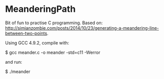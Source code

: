# MeanderingPath
Bit of fun to practise C programming. Based on: http://simianzombie.com/posts/2014/10/23/generating-a-meandering-line-between-two-points.

Using GCC 4.9.2, compile with: 

$ gcc meander.c -o meander -std=c11 -Werror

and run:

$ ./meander
